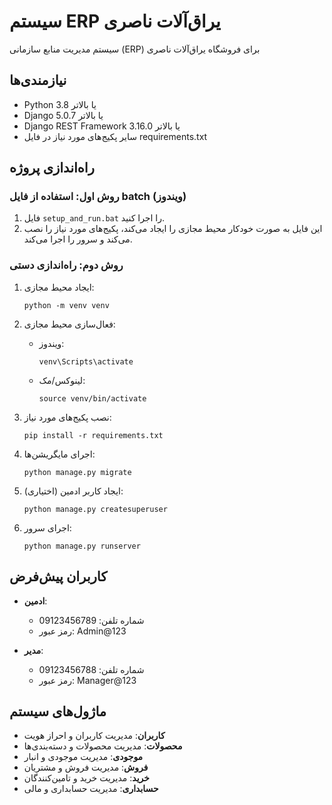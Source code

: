 # سیستم ERP یراق‌آلات ناصری

سیستم مدیریت منابع سازمانی (ERP) برای فروشگاه یراق‌آلات ناصری

## نیازمندی‌ها

- Python 3.8 یا بالاتر
- Django 5.0.7 یا بالاتر
- Django REST Framework 3.16.0 یا بالاتر
- سایر پکیج‌های مورد نیاز در فایل requirements.txt

## راه‌اندازی پروژه

### روش اول: استفاده از فایل batch (ویندوز)

1. فایل `setup_and_run.bat` را اجرا کنید.
2. این فایل به صورت خودکار محیط مجازی را ایجاد می‌کند، پکیج‌های مورد نیاز را نصب می‌کند و سرور را اجرا می‌کند.

### روش دوم: راه‌اندازی دستی

1. ایجاد محیط مجازی:
   ```
   python -m venv venv
   ```

2. فعال‌سازی محیط مجازی:
   - ویندوز:
     ```
     venv\Scripts\activate
     ```
   - لینوکس/مک:
     ```
     source venv/bin/activate
     ```

3. نصب پکیج‌های مورد نیاز:
   ```
   pip install -r requirements.txt
   ```

4. اجرای مایگریشن‌ها:
   ```
   python manage.py migrate
   ```

5. ایجاد کاربر ادمین (اختیاری):
   ```
   python manage.py createsuperuser
   ```

6. اجرای سرور:
   ```
   python manage.py runserver
   ```

## کاربران پیش‌فرض

- **ادمین**:
  - شماره تلفن: 09123456789
  - رمز عبور: Admin@123

- **مدیر**:
  - شماره تلفن: 09123456788
  - رمز عبور: Manager@123

## ماژول‌های سیستم

- **کاربران**: مدیریت کاربران و احراز هویت
- **محصولات**: مدیریت محصولات و دسته‌بندی‌ها
- **موجودی**: مدیریت موجودی و انبار
- **فروش**: مدیریت فروش و مشتریان
- **خرید**: مدیریت خرید و تامین‌کنندگان
- **حسابداری**: مدیریت حسابداری و مالی
